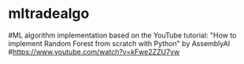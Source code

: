 # mltradealgo

#ML algorithm implementation based on the YouTube tutorial: "How to implement Random Forest from scratch with Python" by AssemblyAI
#https://www.youtube.com/watch?v=kFwe2ZZU7yw
